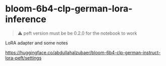 # bloom-6b4-clp-german-lora-inference

> :warning: peft version must be be 0.2.0 for the notebook to work

LoRA adapter and some notes

https://huggingface.co/abdullahalzubaer/bloom-6b4-clp-german-instruct-lora-peft/settings

